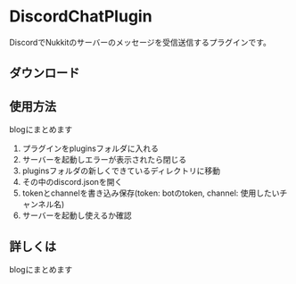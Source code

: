 # DiscordChatPlugin
DiscordでNukkitのサーバーのメッセージを受信送信するプラグインです。
 

## ダウンロード 
 

## 使用方法
blogにまとめます 
 1. プラグインをpluginsフォルダに入れる
 2. サーバーを起動しエラーが表示されたら閉じる
 3. pluginsフォルダの新しくできているディレクトリに移動
 4. その中のdiscord.jsonを開く
 5. tokenとchannelを書き込み保存(token: botのtoken, channel: 使用したいチャンネル名)
 6. サーバーを起動し使えるか確認
 

## 詳しくは
blogにまとめます